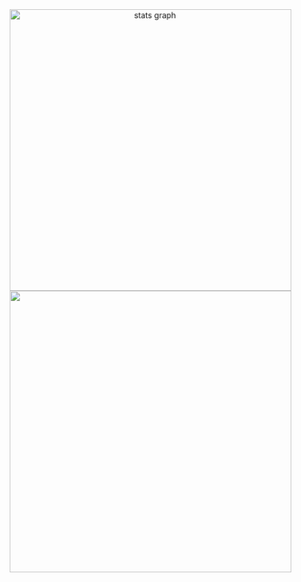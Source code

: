 <div align="center">
  <div>
    <img src="https://github-readme-stats.vercel.app/api?username=zeroject&hide_title=false&hide_rank=false&show_icons=true&include_all_commits=true&count_private=true&disable_animations=false&theme=dracula&locale=en&hide_border=false&order=1" width="500" alt="stats graph"  />
    <br>
  <img src="https://github-readme-stats.vercel.app/api/top-langs/?username=zeroject&layout=donut-vertical&theme=dracula" width="500"/>
  </div>
</div>
